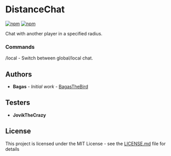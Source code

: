 # DistanceChat

[![npm](https://img.shields.io/npm/v/word-chainer.svg?style=flat-square)](https://www.npmjs.com/package/word-chainer) [![npm](https://img.shields.io/npm/dt/word-chainer.svg?style=flat-square)](https://github.com/bagasthebird/DistanceChat/releases/tag/1.0)

Chat with another player in a specified radius.

### Commands

/local - Switch between global/local chat.

##

## Authors

* **Bagas** - *Initial work* - [BagasTheBird](https://github.com/bagasthebird)

## Testers

* **JovikTheCrazy**

## License

This project is licensed under the MIT License - see the [LICENSE.md](LICENSE.md) file for details


